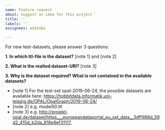 ```yaml
---
name: Feature request
about: Suggest an idea for this project
title: ''
labels: ''
assignees: adibaba

---
```


For new test-datasets, please answer 3 questions:  

**1. In which ttl-file is the dataset?** [note 1] and [note 2]  



**2. What is the realted dataset-URI?** [note 3]  



**3. Why is the dataset required? What is not contained in the available datasets?**



* [note 1] For the test-set opal-2019-06-24, the possible datasets are available here: https://hobbitdata.informatik.uni-leipzig.de/OPAL/OpalGraph/2019-06-24/
* [note 2] e.g. model50.ttl
* [note 3] e.g. http://projekt-opal.de/dataset/https___europeandataportal_eu_set_data__3dff988d_59d2_415d_b2da_818e8ef31117_
